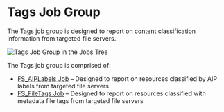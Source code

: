 # Tags Job Group

The Tags job group is designed to report on content classification information from targeted file
servers.

![Tags Job Group in the Jobs Tree](/img/versioned_docs/enterpriseauditor_11.6/enterpriseauditor/solutions/filesystem/content/tags/tagsjobstree.webp)

The Tags job group is comprised of:

- [FS_AIPLabels Job](/versioned_docs/enterpriseauditor_11.6/enterpriseauditor/solutions/filesystem/content/tags/fs_aiplabels.md)
  – Designed to report on resources classified by AIP labels from targeted file servers
- [FS_FileTags Job](/versioned_docs/enterpriseauditor_11.6/enterpriseauditor/solutions/filesystem/content/tags/fs_filetags.md)
  – Designed to report on resources classified with metadata file tags from targeted file servers
